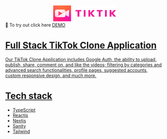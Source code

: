 <div id="top"></div>


<br />
<div align="center">
  <a href="https://github.com/albertboyd/tiktok">
    <img src="utils/tiktik-logo.png" alt="rent" width="200" height="50">
  </a>

</div>
👋 To try out click here
<a href="https://albert-tiktok.vercel.app/" > DEMO

# Full Stack TikTok Clone Application

Our TikTok Clone Application includes Google Auth, the ability to upload, publish, share, comment on, and like the videos; filtering by categories and advanced search functionalities, profile pages, suggested accounts, custom responsive design, and much more.

# Tech stack

- TypeScript
- Reactjs
- Nextjs
- Sanity
- Tailwind
